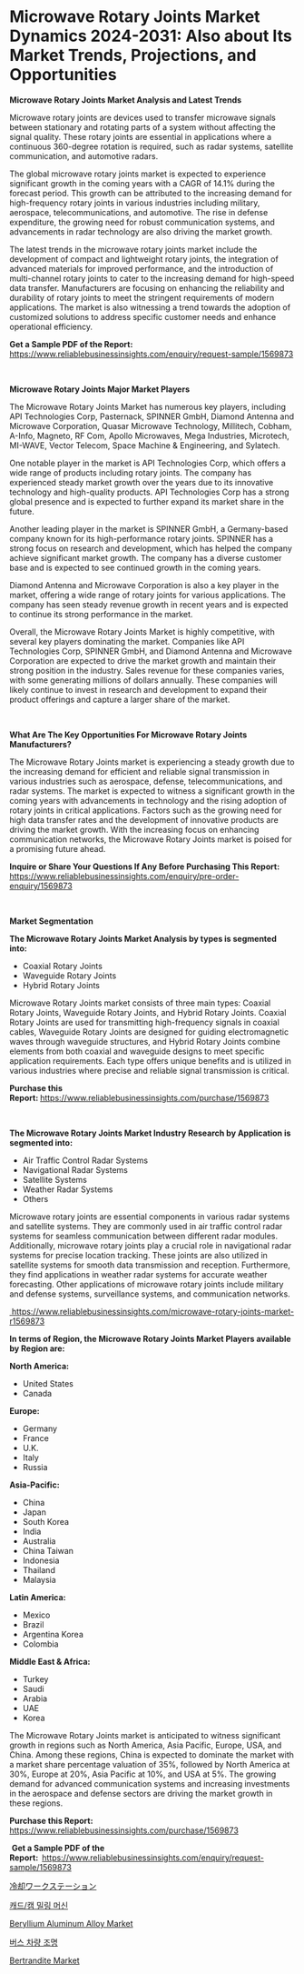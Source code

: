<p><h1>Microwave Rotary Joints Market Dynamics 2024-2031: Also about Its Market Trends, Projections, and Opportunities</h1></p><p><strong>Microwave Rotary Joints Market Analysis and Latest Trends</strong></p>
<p><p>Microwave rotary joints are devices used to transfer microwave signals between stationary and rotating parts of a system without affecting the signal quality. These rotary joints are essential in applications where a continuous 360-degree rotation is required, such as radar systems, satellite communication, and automotive radars.</p><p>The global microwave rotary joints market is expected to experience significant growth in the coming years with a CAGR of 14.1% during the forecast period. This growth can be attributed to the increasing demand for high-frequency rotary joints in various industries including military, aerospace, telecommunications, and automotive. The rise in defense expenditure, the growing need for robust communication systems, and advancements in radar technology are also driving the market growth.</p><p>The latest trends in the microwave rotary joints market include the development of compact and lightweight rotary joints, the integration of advanced materials for improved performance, and the introduction of multi-channel rotary joints to cater to the increasing demand for high-speed data transfer. Manufacturers are focusing on enhancing the reliability and durability of rotary joints to meet the stringent requirements of modern applications. The market is also witnessing a trend towards the adoption of customized solutions to address specific customer needs and enhance operational efficiency.</p></p>
<p><strong>Get a Sample PDF of the Report:&nbsp;</strong> <a href="https://www.reliablebusinessinsights.com/enquiry/request-sample/1569873">https://www.reliablebusinessinsights.com/enquiry/request-sample/1569873</a></p>
<p>&nbsp;</p>
<p><strong>Microwave Rotary Joints Major Market Players</strong></p>
<p><p>The Microwave Rotary Joints Market has numerous key players, including API Technologies Corp, Pasternack, SPINNER GmbH, Diamond Antenna and Microwave Corporation, Quasar Microwave Technology, Millitech, Cobham, A-Info, Magneto, RF Com, Apollo Microwaves, Mega Industries, Microtech, MI-WAVE, Vector Telecom, Space Machine & Engineering, and Sylatech.</p><p>One notable player in the market is API Technologies Corp, which offers a wide range of products including rotary joints. The company has experienced steady market growth over the years due to its innovative technology and high-quality products. API Technologies Corp has a strong global presence and is expected to further expand its market share in the future.</p><p>Another leading player in the market is SPINNER GmbH, a Germany-based company known for its high-performance rotary joints. SPINNER has a strong focus on research and development, which has helped the company achieve significant market growth. The company has a diverse customer base and is expected to see continued growth in the coming years.</p><p>Diamond Antenna and Microwave Corporation is also a key player in the market, offering a wide range of rotary joints for various applications. The company has seen steady revenue growth in recent years and is expected to continue its strong performance in the market.</p><p>Overall, the Microwave Rotary Joints Market is highly competitive, with several key players dominating the market. Companies like API Technologies Corp, SPINNER GmbH, and Diamond Antenna and Microwave Corporation are expected to drive the market growth and maintain their strong position in the industry. Sales revenue for these companies varies, with some generating millions of dollars annually. These companies will likely continue to invest in research and development to expand their product offerings and capture a larger share of the market.</p></p>
<p>&nbsp;</p>
<p><strong>What Are The Key Opportunities For Microwave Rotary Joints Manufacturers?</strong></p>
<p><p>The Microwave Rotary Joints market is experiencing a steady growth due to the increasing demand for efficient and reliable signal transmission in various industries such as aerospace, defense, telecommunications, and radar systems. The market is expected to witness a significant growth in the coming years with advancements in technology and the rising adoption of rotary joints in critical applications. Factors such as the growing need for high data transfer rates and the development of innovative products are driving the market growth. With the increasing focus on enhancing communication networks, the Microwave Rotary Joints market is poised for a promising future ahead.</p></p>
<p><strong>Inquire or Share Your Questions If Any Before Purchasing This Report:</strong> <a href="https://www.reliablebusinessinsights.com/enquiry/pre-order-enquiry/1569873">https://www.reliablebusinessinsights.com/enquiry/pre-order-enquiry/1569873</a></p>
<p>&nbsp;</p>
<p><strong>Market Segmentation</strong></p>
<p><strong>The Microwave Rotary Joints Market Analysis by types is segmented into:</strong></p>
<p><ul><li>Coaxial Rotary Joints</li><li>Waveguide Rotary Joints</li><li>Hybrid Rotary Joints</li></ul></p>
<p><p>Microwave Rotary Joints market consists of three main types: Coaxial Rotary Joints, Waveguide Rotary Joints, and Hybrid Rotary Joints. Coaxial Rotary Joints are used for transmitting high-frequency signals in coaxial cables, Waveguide Rotary Joints are designed for guiding electromagnetic waves through waveguide structures, and Hybrid Rotary Joints combine elements from both coaxial and waveguide designs to meet specific application requirements. Each type offers unique benefits and is utilized in various industries where precise and reliable signal transmission is critical.</p></p>
<p><strong>Purchase this Report:&nbsp;</strong><a href="https://www.reliablebusinessinsights.com/purchase/1569873">https://www.reliablebusinessinsights.com/purchase/1569873</a></p>
<p>&nbsp;</p>
<p><strong>The Microwave Rotary Joints Market Industry Research by Application is segmented into:</strong></p>
<p><ul><li>Air Traffic Control Radar Systems</li><li>Navigational Radar Systems</li><li>Satellite Systems</li><li>Weather Radar Systems</li><li>Others</li></ul></p>
<p><p>Microwave rotary joints are essential components in various radar systems and satellite systems. They are commonly used in air traffic control radar systems for seamless communication between different radar modules. Additionally, microwave rotary joints play a crucial role in navigational radar systems for precise location tracking. These joints are also utilized in satellite systems for smooth data transmission and reception. Furthermore, they find applications in weather radar systems for accurate weather forecasting. Other applications of microwave rotary joints include military and defense systems, surveillance systems, and communication networks.</p></p>
<p><a href="https://www.reliablebusinessinsights.com/microwave-rotary-joints-market-r1569873">&nbsp;https://www.reliablebusinessinsights.com/microwave-rotary-joints-market-r1569873</a></p>
<p><strong>In terms of Region, the Microwave Rotary Joints Market Players available by Region are:</strong></p>
<p>
    <p> <strong> North America: </strong>
        <ul>
            <li>United States</li>
            <li>Canada</li>
        </ul>
        </p> 
    <p> <strong> Europe: </strong>
        <ul>
            <li>Germany</li>
            <li>France</li>
            <li>U.K.</li>
            <li>Italy</li>
            <li>Russia</li>
        </ul>
        </p> 
    <p> <strong> Asia-Pacific: </strong>
        <ul>
            <li>China</li>
            <li>Japan</li>
            <li>South Korea</li>
            <li>India</li>
            <li>Australia</li>
            <li>China Taiwan</li>
            <li>Indonesia</li>
            <li>Thailand</li>
            <li>Malaysia</li>
        </ul>
        </p> 
    <p> <strong> Latin America: </strong>
        <ul>
            <li>Mexico</li>
            <li>Brazil</li>
            <li>Argentina Korea</li>
            <li>Colombia</li>
        </ul>
        </p> 
    <p> <strong> Middle East & Africa: </strong>
        <ul>
            <li>Turkey</li>
            <li>Saudi</li>
            <li>Arabia</li>
            <li>UAE</li>
            <li>Korea</li>
        </ul>
    </p>
    </p>
<p><p>The Microwave Rotary Joints market is anticipated to witness significant growth in regions such as North America, Asia Pacific, Europe, USA, and China. Among these regions, China is expected to dominate the market with a market share percentage valuation of 35%, followed by North America at 30%, Europe at 20%, Asia Pacific at 10%, and USA at 5%. The growing demand for advanced communication systems and increasing investments in the aerospace and defense sectors are driving the market growth in these regions.</p></p>
<p><strong>Purchase this Report: </strong><a href="https://www.reliablebusinessinsights.com/purchase/1569873">https://www.reliablebusinessinsights.com/purchase/1569873</a></p>
<p>&nbsp;<strong>Get a Sample PDF of the Report:&nbsp;&nbsp;</strong><a href="https://www.reliablebusinessinsights.com/enquiry/request-sample/1569873">https://www.reliablebusinessinsights.com/enquiry/request-sample/1569873</a></p>
<p><strong></strong></p>
<p><p><a href="https://medium.com/@saigekulas/%E5%86%B7%E5%8D%B4%E4%BD%9C%E6%A5%AD%E3%82%B9%E3%83%86%E3%83%BC%E3%82%B7%E3%83%A7%E3%83%B3%E3%81%AE%E5%B8%82%E5%A0%B4%E8%AA%BF%E6%9F%BB%E3%83%AC%E3%83%9D%E3%83%BC%E3%83%88-%E3%81%9D%E3%81%AE%E6%AD%B4%E5%8F%B2%E3%81%A82031%E5%B9%B4%E3%81%8B%E3%82%892034%E5%B9%B4%E3%81%BE%E3%81%A7%E3%81%AE%E4%BA%88%E6%B8%AC-944662d6beac">冷却ワークステーション</a></p><p><a href="https://medium.com/@kellylyncyh543964/cad-cam-%EB%B0%80%EB%A7%81-%EA%B8%B0%EA%B3%84-%EC%8B%9C%EC%9E%A5-%EB%8F%99%ED%96%A5-%EB%B0%8F-%EC%8B%9C%EC%9E%A5-%EB%B6%84%EC%84%9D%EC%9D%80-2024-2031%EB%85%84%EA%B9%8C%EC%A7%80-%EC%98%88%EC%B8%A1%EB%90%A9%EB%8B%88%EB%8B%A4-1ba0d2345752">캐드/캠 밀링 머신</a></p><p><a href="https://github.com/wusalecollins540tpqoz/Market-Research-Report-List-2/blob/main/beryllium-aluminum-alloy-market.md">Beryllium Aluminum Alloy Market</a></p><p><a href="https://github.com/fredrickeglers/Market-Research-Report-List-2/blob/main/3435048103445.md">버스 차량 조명</a></p><p><a href="https://github.com/kathiaseamanalvaradovlprc2h/Market-Research-Report-List-2/blob/main/bertrandite-market.md">Bertrandite Market</a></p></p>